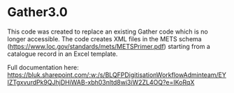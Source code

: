 # Gather3.0

This code was created to replace an existing Gather code which is no longer accessible.
The code creates XML files in the METS schema (https://www.loc.gov/standards/mets/METSPrimer.pdf) starting from a catalogue record in an Excel template.

Full documentation here: https://bluk.sharepoint.com/:w:/s/BLQFPDigitisationWorkflowAdminteam/EYIZTgxvurdPk9QJhjDHiWAB-xbh03nltd8wi3iW2ZL4OQ?e=IKoRqX
